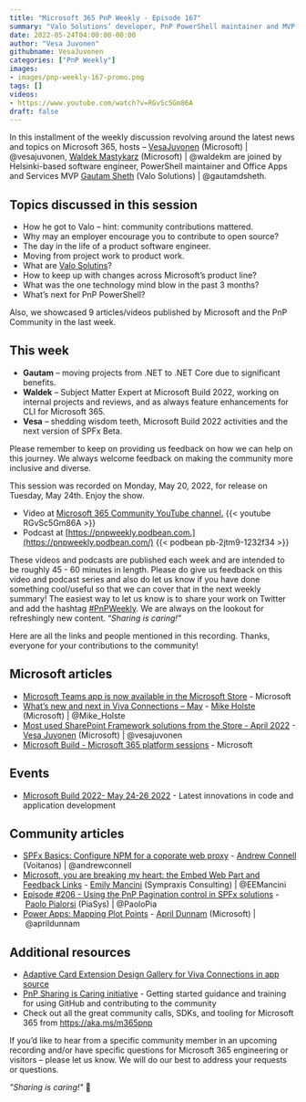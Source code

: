 ```yaml
---
title: "Microsoft 365 PnP Weekly - Episode 167"
summary: "Valo Solutions’ developer, PnP PowerShell maintainer and MVP Gautam Sheth, joins Vesa Juvonen and Waldek Mastykarz to discuss how employers may look at open-source, keeping up with product changes and what’s next for PowerShell?  Latest articles/videos from Microsoft and Community."
date: 2022-05-24T04:00:00-00:00
author: "Vesa Juvonen"
githubname: VesaJuvonen
categories: ["PnP Weekly"]
images:
- images/pnp-weekly-167-promo.png
tags: []
videos:
- https://www.youtube.com/watch?v=RGvSc5Gm86A
draft: false
---
```


In this installment of the weekly discussion revolving around the latest news and topics on Microsoft 365, hosts – [VesaJuvonen](http://twitter.com/vesajuvonen) (Microsoft) \| @vesajuvonen, [Waldek Mastykarz](http://twitter.com/waldekm) (Microsoft) \| @waldekm are joined by Helsinki-based software engineer, PowerShell maintainer and Office Apps and Services MVP [Gautam Sheth](http://twitter.com/gautamdsheth) (Valo Solutions) \| @gautamdsheth. 

## Topics discussed in this session

* How he got to Valo – hint: community contributions mattered.
* Why may an employer encourage you to contribute to open source?
* The day in the life of a product software engineer.
* Moving from project work to product work.
* What are [Valo Solutins](https://www.valosolutions.com/)?
* How to keep up with changes across Microsoft’s product line?
* What was the one technology mind blow in the past 3 months?
* What’s next for PnP PowerShell?

Also, we showcased 9 articles/videos published by Microsoft and the PnP Community in the last week.  

## This week

* **Gautam** – moving projects from .NET to .NET Core due to significant benefits.
* **Waldek** – Subject Matter Expert at Microsoft Build 2022, working on internal projects and reviews, and as always feature enhancements for CLI for Microsoft 365.
* **Vesa** – shedding wisdom teeth, Microsoft Build 2022 activities and the next version of SPFx Beta.

Please remember to keep on providing us feedback on how we can help on this journey. We always welcome feedback on making the community more inclusive and diverse.

This session was recorded on Monday, May 20, 2022, for release on Tuesday, May 24th. Enjoy the show.  

*   Video at [Microsoft 365 Community YouTube channel.](https://aka.ms/m365pnp-videos)
    {{< youtube RGvSc5Gm86A >}}
*   Podcast at [https://pnpweekly.podbean.com.](https://pnpweekly.podbean.com/) 
    {{< podbean pb-2jtm9-1232f34 >}}

These videos and podcasts are published each week and are intended to be roughly 45 - 60 minutes in length.  Please do give us feedback on this video and podcast series and also do let us know if you have done something cool/useful so that we can cover that in the next weekly summary! The easiest way to let us know is to share your work on Twitter and add the hashtag [#PnPWeekly](https://twitter.com/search?q=%23pnpweekly). We are always on the lookout for refreshingly new content. “_Sharing is caring!”_ 

Here are all the links and people mentioned in this recording. Thanks, everyone for your contributions to the community!

## Microsoft articles

* [Microsoft Teams app is now available in the Microsoft Store](https://techcommunity.microsoft.com/t5/microsoft-teams-blog/microsoft-teams-app-is-now-available-in-the-microsoft-store/ba-p/3389292) - Microsoft
* [What’s new and next in Viva Connections – May](https://twitter.com/Mike_Holste) - [Mike Holste](https://twitter.com/Mike_Holste) (Microsoft) | @Mike_Holste
* [Most used SharePoint Framework solutions from the Store - April 2022](https://techcommunity.microsoft.com/t5/microsoft-sharepoint-blog/most-used-sharepoint-framework-solutions-from-the-store-april/ba-p/3378662) - [Vesa Juvonen](https://twitter.com/vesajuvonen) (Microsoft) | @vesajuvonen
* [Microsoft Build - Microsoft 365 platform sessions](https://adoption.microsoft.com/files/build/2022/MW-Teams-Build-2022-Session-Flyer.pdf) - Microsoft

## Events

* [Microsoft Build 2022- May 24-26 2022](https://mybuild.microsoft.com) - Latest innovations in code and application development


## Community articles

* [SPFx Basics: Configure NPM for a coporate web proxy](https://www.voitanos.io/blog/node-npm-fix-proxy-config/) - [Andrew Connell](https://twitter.com/andrewconnell) (Voitanos) | @andrewconnell
* [Microsoft, you are breaking my heart: the Embed Web Part and Feedback Links](https://emilymancini.com/2022/05/17/microsoft-you-are-breaking-my-heart-the-embed-web-part-and-feedback-links/) - [Emily Mancini](https://twitter.com/EEMancini) (Sympraxis Consulting) | @EEMancini
* [Episode #206 - Using the PnP Pagination control in SPFx solutions](https://www.youtube.com/watch?v=vvv0xvfW9oU)  - [Paolo Pialorsi](https://twitter.com/PaoloPia) (PiaSys) | @PaoloPia
* [Power Apps: Mapping Plot Points](https://www.youtube.com/watch?v=iw1ACuJB9cY) - [April Dunnam](https://twitter.com/aprildunnam) (Microsoft) | @aprildunnam
  
## Additional resources

* [Adaptive Card Extension Design Gallery for Viva Connections in app source](https://appsource.microsoft.com/product/office/WA200003929)
* [PnP Sharing is Caring initiative](https://aka.ms/sharing-is-caring) - Getting started guidance and training for using GitHub and contributing to the community
* Check out all the great community calls, SDKs, and tooling for Microsoft 365 from <https://aka.ms/m365pnp>

If you’d like to hear from a specific community member in an upcoming recording and/or have specific questions for Microsoft 365 engineering or visitors – please let us know. We will do our best to address your requests or questions.

_"Sharing is caring!"_ 🧡
